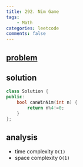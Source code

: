 ```yaml
---
title: 292. Nim Game
tags:
    - Math
categories: leetcode
comments: false
---
```


## [problem](https://leetcode.com/problems/nim-game/)
## solution
```c++
class Solution {
public:
    bool canWinNim(int n) {
        return n%4!=0;
    }
};
```
## analysis
- time complexity `O(1)`
- space complexity `O(1)`
